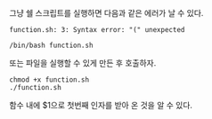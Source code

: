 그냥 쉘 스크립트를 실행하면 다음과 같은 에러가 날 수 있다.
```
function.sh: 3: Syntax error: "(" unexpected
```


```
/bin/bash function.sh
```
또는 파일을 실행할 수 있게 만든 후 호출하자.
```
chmod +x function.sh
./function.sh
```


함수 내에 $1으로 첫번째 인자를 받아 온 것을 알 수 있다.
